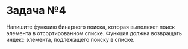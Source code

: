 # Задача №4

Напишите функцию бинарного поиска, которая выполняет поиск элемента в отсортированном списке. Функция должна возвращать индекс элемента, подлежащего поиску в списке.
